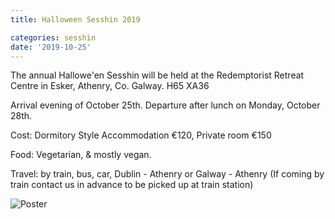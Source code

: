```yaml
---
title: Halloween Sesshin 2019

categories: sesshin
date: '2019-10-25'
---
```


The annual Hallowe'en Sesshin will be held at the Redemptorist Retreat Centre in Esker, Athenry, Co. Galway. H65 XA36

Arrival evening of October 25th. Departure after lunch on Monday, October 28th.

Cost: Dormitory Style Accommodation €120, Private room €150

Food: Vegetarian, & mostly vegan. 

Travel: by train, bus, car, Dublin - Athenry or Galway - Athenry
(If coming by train contact us in advance to be picked up at train station)

![Poster](/img/Poster_Halloween_2019-edited.jpg)

